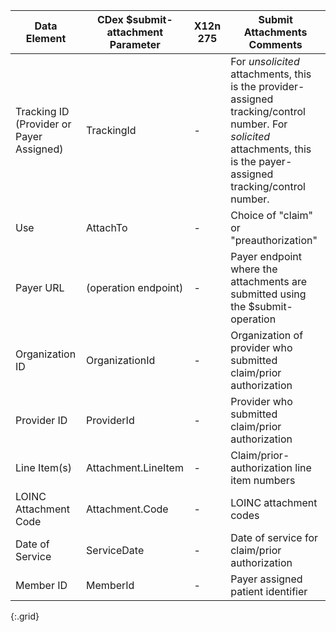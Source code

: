 | Data Element | CDex $submit-attachment Parameter | X12n 275 | Submit Attachments Comments |
|-----|----|---|-------------------|
| Tracking ID (Provider or Payer Assigned) | TrackingId | - | <span class="bg-success" markdown="1">For *unsolicited* attachments, this is the provider-assigned tracking/control number. For *solicited* attachments, this is the payer-assigned tracking/control number.</span><!-- new-content --> |
| Use | AttachTo | - | Choice of "claim" or "preauthorization" |
| Payer URL | (operation endpoint) | - | Payer endpoint where the attachments are submitted using the $submit-operation |
| Organization ID | OrganizationId | - | Organization of provider who submitted claim/prior authorization |
| Provider ID | ProviderId | - | Provider who submitted claim/prior authorization |
| Line Item(s) | Attachment.LineItem | - | Claim/prior-authorization line item numbers |
| LOINC Attachment Code | Attachment.Code | - | LOINC attachment codes |
| Date of Service | ServiceDate | - | Date of service for claim/prior authorization |
| Member ID | MemberId | - | Payer assigned patient identifier |
{:.grid}